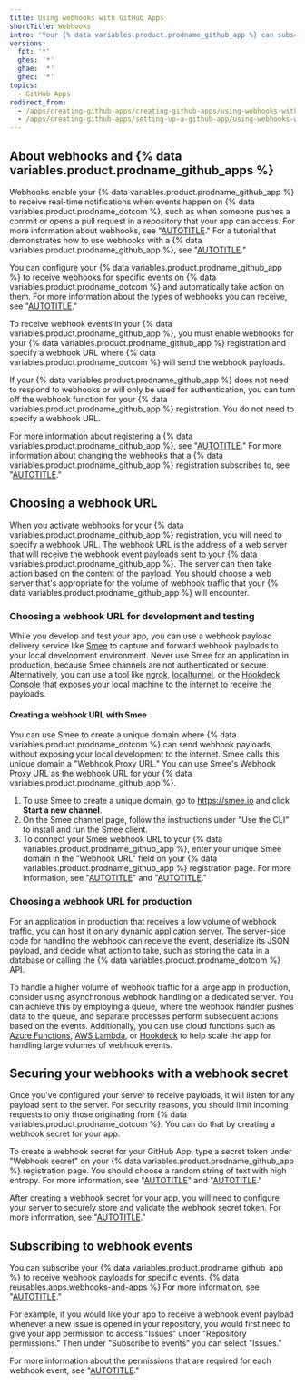 ```yaml
---
title: Using webhooks with GitHub Apps
shortTitle: Webhooks
intro: 'Your {% data variables.product.prodname_github_app %} can subscribe to webhook events to receive notifications whenever certain activity occurs.'
versions:
  fpt: '*'
  ghes: '*'
  ghae: '*'
  ghec: '*'
topics:
  - GitHub Apps
redirect_from:
  - /apps/creating-github-apps/creating-github-apps/using-webhooks-with-github-apps
  - /apps/creating-github-apps/setting-up-a-github-app/using-webhooks-with-github-apps
---
```


## About webhooks and {% data variables.product.prodname_github_apps %}

Webhooks enable your {% data variables.product.prodname_github_app %} to receive real-time notifications when events happen on {% data variables.product.prodname_dotcom %}, such as when someone pushes a commit or opens a pull request in a repository that your app can access. For more information about webhooks, see "[AUTOTITLE](/webhooks-and-events/webhooks/about-webhooks)." For a tutorial that demonstrates how to use webhooks with a {% data variables.product.prodname_github_app %}, see "[AUTOTITLE](/apps/creating-github-apps/guides/building-a-github-app-that-responds-to-webhook-events)."

You can configure your {% data variables.product.prodname_github_app %} to receive webhooks for specific events on {% data variables.product.prodname_dotcom %} and automatically take action on them. For more information about the types of webhooks you can receive, see "[AUTOTITLE](/webhooks-and-events/webhooks/webhook-events-and-payloads)."

To receive webhook events in your {% data variables.product.prodname_github_app %}, you must enable webhooks for your {% data variables.product.prodname_github_app %} registration and specify a webhook URL where {% data variables.product.prodname_dotcom %} will send the webhook payloads.

If your {% data variables.product.prodname_github_app %} does not need to respond to webhooks or will only be used for authentication, you can turn off the webhook function for your {% data variables.product.prodname_github_app %} registration. You do not need to specify a webhook URL.

For more information about registering a {% data variables.product.prodname_github_app %}, see "[AUTOTITLE](/apps/creating-github-apps/setting-up-a-github-app/creating-a-github-app)." For more information about changing the webhooks that a {% data variables.product.prodname_github_app %} registration subscribes to, see "[AUTOTITLE](/apps/maintaining-github-apps/modifying-a-github-app)."

## Choosing a webhook URL

When you activate webhooks for your {% data variables.product.prodname_github_app %} registration, you will need to specify a webhook URL. The webhook URL is the address of a web server that will receive the webhook event payloads sent to your {% data variables.product.prodname_github_app %}. The server can then take action based on the content of the payload. You should choose a web server that's appropriate for the volume of webhook traffic that your {% data variables.product.prodname_github_app %} will encounter.

### Choosing a webhook URL for development and testing

While you develop and test your app, you can use a webhook payload delivery service like [Smee](https://smee.io/) to capture and forward webhook payloads to your local development environment. Never use Smee for an application in production, because Smee channels are not authenticated or secure. Alternatively, you can use a tool like [ngrok](https://dashboard.ngrok.com/get-started), [localtunnel](https://localtunnel.github.io/www/), or the [Hookdeck Console](https://console.hookdeck.com?provider=github) that exposes your local machine to the internet to receive the payloads.

#### Creating a webhook URL with Smee

You can use Smee to create a unique domain where {% data variables.product.prodname_dotcom %} can send webhook payloads, without exposing your local development to the internet. Smee calls this unique domain a "Webhook Proxy URL." You can use Smee's Webhook Proxy URL as the webhook URL for your {% data variables.product.prodname_github_app %}.

1. To use Smee to create a unique domain, go to https://smee.io and click **Start a new channel**.
1. On the Smee channel page, follow the instructions under "Use the CLI" to install and run the Smee client.
1. To connect your Smee webhook URL to your {% data variables.product.prodname_github_app %}, enter your unique Smee domain in the "Webhook URL" field on your {% data variables.product.prodname_github_app %} registration page. For more information, see "[AUTOTITLE](/apps/creating-github-apps/setting-up-a-github-app/creating-a-github-app)" and "[AUTOTITLE](/apps/maintaining-github-apps/modifying-a-github-app)."

### Choosing a webhook URL for production

For an application in production that receives a low volume of webhook traffic, you can host it on any dynamic application server. The server-side code for handling the webhook can receive the event, deserialize its JSON payload, and decide what action to take, such as storing the data in a database or calling the {% data variables.product.prodname_dotcom %} API.

To handle a higher volume of webhook traffic for a large app in production, consider using asynchronous webhook handling on a dedicated server. You can achieve this by employing a queue, where the webhook handler pushes data to the queue, and separate processes perform subsequent actions based on the events. Additionally, you can use cloud functions such as [Azure Functions](https://azure.microsoft.com/en-us/products/functions/), [AWS Lambda](https://aws.amazon.com/lambda/), or [Hookdeck](https://hookdeck.com) to help scale the app for handling large volumes of webhook events.

## Securing your webhooks with a webhook secret

Once you've configured your server to receive payloads, it will listen for any payload sent to the server. For security reasons, you should limit incoming requests to only those originating from {% data variables.product.prodname_dotcom %}. You can do that by creating a webhook secret for your app.

To create a webhook secret for your GitHub App, type a secret token under "Webhook secret" on your {% data variables.product.prodname_github_app %} registration page. You should choose a random string of text with high entropy. For more information, see "[AUTOTITLE](/apps/creating-github-apps/setting-up-a-github-app/creating-a-github-app)" and "[AUTOTITLE](/apps/maintaining-github-apps/modifying-a-github-app)."

After creating a webhook secret for your app, you will need to configure your server to securely store and validate the webhook secret token. For more information, see "[AUTOTITLE](/webhooks-and-events/webhooks/securing-your-webhooks)."

## Subscribing to webhook events

You can subscribe your {% data variables.product.prodname_github_app %} to receive webhook payloads for specific events. {% data reusables.apps.webhooks-and-apps %} For more information, see "[AUTOTITLE](/apps/creating-github-apps/setting-up-a-github-app/choosing-permissions-for-a-github-app)."

For example, if you would like your app to receive a webhook event payload whenever a new issue is opened in your repository, you would first need to give your app permission to access "Issues" under "Repository permissions." Then under "Subscribe to events" you can select "Issues."

For more information about the permissions that are required for each webhook event, see "[AUTOTITLE](/webhooks-and-events/webhooks/webhook-events-and-payloads)."
